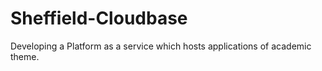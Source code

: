 # Sheffield-Cloudbase
Developing a Platform as a service which hosts applications of academic theme.
